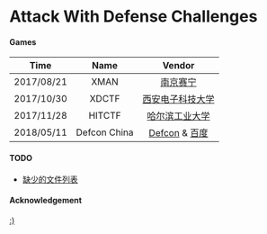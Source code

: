# Attack With Defense Challenges


#### Games

|Time|Name|Vendor|
|:-:|:-:|:-:|
|2017/08/21|XMAN|[南京赛宁](http://www.cyberpeace.cn/)|
|2017/10/30|XDCTF|[西安电子科技大学](http://www.xidian.edu.cn/)|
|2017/11/28|HITCTF|[哈尔滨工业大学](http://www.hit.edu.cn/)|
|2018/05/11|Defcon China|[Defcon](https://www.defcon.org/) & [百度](https://baidu.com/)|

#### TODO
* [缺少的文件列表](TODO.md)

#### Acknowledgement
[:)](https://github.com/)


